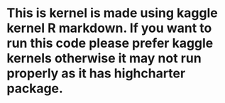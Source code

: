 # This is kernel is made using kaggle kernel R markdown. If you want to run this code please prefer kaggle kernels otherwise it may not run properly as it has highcharter package.
